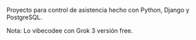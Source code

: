 Proyecto para control de asistencia hecho con Python, Django y PostgreSQL.

Nota: Lo vibecodee con Grok 3 versión free.
